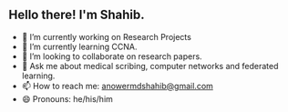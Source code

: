 ## Hello there! I'm Shahib.

- 🔭 I’m currently working on Research Projects
- 🌱 I’m currently learning CCNA.
- 👯 I’m looking to collaborate on research papers.
- 💬 Ask me about medical scribing, computer networks and federated learning.
- 📫 How to reach me: anowermdshahib@gmail.com
- 😄 Pronouns: he/his/him
<!--
**isobeyan/isobeyan** is a ✨ _special_ ✨ repository because its `README.md` (this file) appears on your GitHub profile.

Here are some ideas to get you started:


-->
